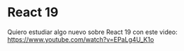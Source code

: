 # React 19

Quiero estudiar algo nuevo sobre React 19 con este video: https://www.youtube.com/watch?v=EPaLg4U_K1o
